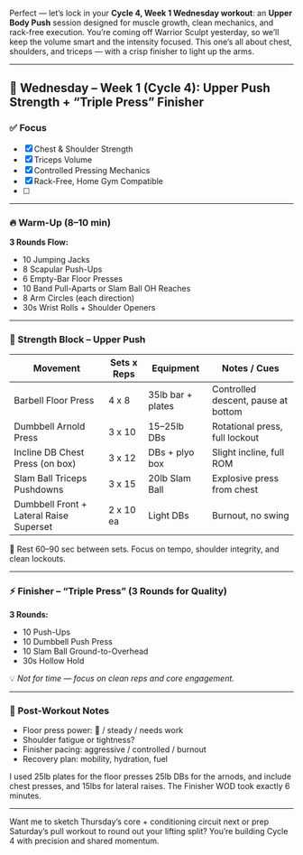 Perfect — let’s lock in your **Cycle 4, Week 1 Wednesday workout**: an **Upper Body Push** session designed for muscle growth, clean mechanics, and rack-free execution. You’re coming off Warrior Sculpt yesterday, so we’ll keep the volume smart and the intensity focused. This one’s all about chest, shoulders, and triceps — with a crisp finisher to light up the arms.

---

## 💪 Wednesday – Week 1 (Cycle 4): Upper Push Strength + “Triple Press” Finisher

### ✅ Focus
- [x] Chest & Shoulder Strength  
- [x] Triceps Volume  
- [x] Controlled Pressing Mechanics  
- [x] Rack-Free, Home Gym Compatible  
- [ ] 

---

### 🔥 Warm-Up (8–10 min)
**3 Rounds Flow:**
- 10 Jumping Jacks  
- 8 Scapular Push-Ups  
- 6 Empty-Bar Floor Presses  
- 10 Band Pull-Aparts or Slam Ball OH Reaches  
- 8 Arm Circles (each direction)  
- 30s Wrist Rolls + Shoulder Openers

---

### 🧱 Strength Block – Upper Push  
| Movement                        | Sets x Reps | Equipment            | Notes / Cues                     |
|---------------------------------|-------------|----------------------|----------------------------------|
| Barbell Floor Press             | 4 x 8        | 35lb bar + plates     | Controlled descent, pause at bottom  
| Dumbbell Arnold Press           | 3 x 10       | 15–25lb DBs           | Rotational press, full lockout  
| Incline DB Chest Press (on box) | 3 x 12       | DBs + plyo box        | Slight incline, full ROM  
| Slam Ball Triceps Pushdowns     | 3 x 15       | 20lb Slam Ball        | Explosive press from chest  
| Dumbbell Front + Lateral Raise Superset | 2 x 10 ea | Light DBs         | Burnout, no swing  

🧠 Rest 60–90 sec between sets. Focus on tempo, shoulder integrity, and clean lockouts.

---

### ⚡️ Finisher – “Triple Press” (3 Rounds for Quality)

**3 Rounds:**
- 10 Push-Ups  
- 10 Dumbbell Push Press  
- 10 Slam Ball Ground-to-Overhead  
- 30s Hollow Hold

💡 *Not for time — focus on clean reps and core engagement.*

---

### 🧾 Post-Workout Notes
- Floor press power: 🚀 / steady / needs work  
- Shoulder fatigue or tightness?  
- Finisher pacing: aggressive / controlled / burnout  
- Recovery plan: mobility, hydration, fuel

I used 25lb plates for the floor presses 25lb DBs for the arnods, and include chest presses, and 15lbs for lateral raises.
The Finisher WOD took exactly 6 minutes.

---

Want me to sketch Thursday’s core + conditioning circuit next or prep Saturday’s pull workout to round out your lifting split? You’re building Cycle 4 with precision and shared momentum.
